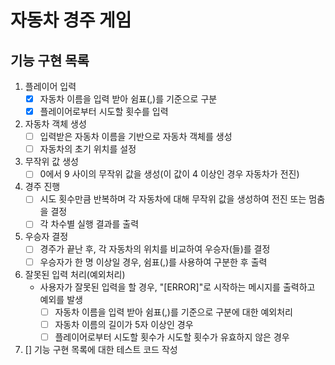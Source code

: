 # 자동차 경주 게임

## 기능 구현 목록

1. 플레이어 입력
   - [x] 자동차 이름을 입력 받아 쉼표(,)를 기준으로 구분
   - [x] 플레이어로부터 시도할 횟수를 입력

2. 자동차 객체 생성
   - [ ] 입력받은 자동차 이름을 기반으로 자동차 객체를 생성
   - [ ] 자동차의 초기 위치를 설정

3. 무작위 값 생성
   - [ ] 0에서 9 사이의 무작위 값을 생성(이 값이 4 이상인 경우 자동차가 전진)

4. 경주 진행
   - [ ] 시도 횟수만큼 반복하며 각 자동차에 대해 무작위 값을 생성하여 전진 또는 멈춤을 결정
   - [ ] 각 차수별 실행 결과를 출력

5. 우승자 결정
   - [ ] 경주가 끝난 후, 각 자동차의 위치를 비교하여 우승자(들)를 결정
   - [ ] 우승자가 한 명 이상일 경우, 쉼표(,)를 사용하여 구분한 후 출력

6. 잘못된 입력 처리(예외처리)
   - 사용자가 잘못된 입력을 할 경우, "[ERROR]"로 시작하는 메시지를 출력하고 예외를 발생
     - [ ] 자동차 이름을 입력 받아 쉼표(,)를 기준으로 구분에 대한 예외처리
     - [ ] 자동차 이름의 길이가 5자 이상인 경우
     - [ ] 플레이어로부터 시도할 횟수가 시도할 횟수가 유효하지 않은 경우

7. [] 기능 구현 목록에 대한 테스트 코드 작성
